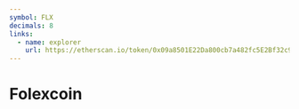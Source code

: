 ```yaml
---
symbol: FLX
decimals: 8
links:
  - name: explorer
    url: https://etherscan.io/token/0x09a8501E22Da800cb7a482fc5E2Bf32c90a55995
---
```


# Folexcoin
